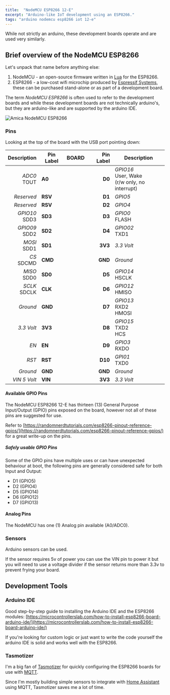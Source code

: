 ```yaml
---
title:  "NodeMCU ESP8266 12-E"
excerpt: "Arduino-like IoT development using an ESP8266."
tags: "arduino nodemcu esp8266 iot 12-e"
---
```


While not strictly an arduino, these development boards operate and are used very similarly.

## Brief overview of the NodeMCU ESP8266

Let's unpack that name before anything else:
1. NodeMCU - an open-source firmware written in [Lua](https://www.lua.org/about.html) for the ESP8266.
2. ESP8266 - a low-cost wifi microchip produced by [Espressif Systems](https://www.espressif.com/en/products/modules/esp8266), these can be purchased stand-alone or as part of a development board.

The term _NodeMCU ESP8266_ is often used to refer to the development boards and while these development boards are not technically arduino's, but they are arduino-like and are supported by the arduino IDE.

![Amica NodeMCU ESP8266](/media/nodemcu-esp8266-amica.jpg)

### Pins

Looking at the top of the board with the USB port pointing down:

|Description|Pin Label|BOARD|Pin Label|Description|
|-:|-|-|-:|-|
|*ADC0*<br />TOUT|**A0**||**D0**|*GPIO16*<br />User, Wake <br /> (r/w only, no interrupt)|
|*Reserved*|**RSV**||**D1**|*GPIO5*|
|*Reserved*|**RSV**||**D2**|*GPIO4*|
|*GPIO10*<br/>SDD3|**SD3**||**D3**|*GPIO0*<br/>FLASH|
|*GPIO09*<br/>SDD2|**SD2**||**D4**|*GPIO02*<br/>TXD1|
|*MOSI*<br/>SDD1|**SD1**||**3V3**|*3.3 Volt*|
|*CS*<br/>SDCMD|**CMD**||**GND**|*Ground*|
|*MISO*<br/>SDD0|**SD0**||**D5**|*GPIO14*<br/>HSCLK|
|*SCLK*<br/>SDCLK|**CLK**||**D6**|*GPIO12*<br/>HMISO|
|*Ground*|**GND**||**D7**|*GPIO13*<br/>RXD2<br/>HMOSI|
|*3.3 Volt*|**3V3**||**D8**|*GPIO15*<br/>TXD2<br/>HCS|
|*EN*|**EN**||**D9**|*GPIO3*<br/>RXDO|
|*RST*|**RST**||**D10**|*GPI01*<br/>TXD0|
|*Ground*|**GND**||**GND**|*Ground*|
|*VIN 5 Volt*|**VIN**||**3V3**|*3.3 Volt*|

#### Available GPIO Pins

The NodeMCU ESP8266 12-E has thirteen (13) General Purpose Input/Output (GPIO) pins exposed on the board, however not all of these pins are suggested for use.

Refer to [https://randomnerdtutorials.com/esp8266-pinout-reference-gpios/](https://randomnerdtutorials.com/esp8266-pinout-reference-gpios/) for a great write-up on the pins.

##### Safely usable GPIO Pins

Some of the GPIO pins have multiple uses or can have unexpected behaviour at boot, the following pins are generally considered safe for both Input and Output:
- D1 (GPIO5)
- D2 (GPIO4)
- D5 (GPIO14)
- D6 (GPIO12)
- D7 (GPIO13)


#### Analog Pins

The NodeMCU has one (1) Analog pin available (A0/ADC0).

### Sensors

Arduino sensors can be used.

If the sensor requires 5v of power you can use the VIN pin to power it but you will need to use a voltage divider if the sensor returns more than 3.3v to prevent frying your board.


## Development Tools

### Arduino IDE

Good step-by-step guide to installing the Arduino IDE and the ESP8266 modules: [https://microcontrollerslab.com/how-to-install-esp8266-board-arduino-ide/](https://microcontrollerslab.com/how-to-install-esp8266-board-arduino-ide/)

If you're looking for custom logic or just want to write the code yourself the arduino IDE is solid and works well with the ESP8266.

### Tasmotizer

I'm a big fan of [Tasmotizer](https://github.com/tasmota/tasmotizer) for quickly configuring the ESP8266 boards for use with [MQTT](https://mqtt.org/). 

Since I'm mostly building simple sensors to integrate with [Home Assistant](https://www.home-assistant.io/) using MQTT, Tasmotizer saves me a lot of time.

